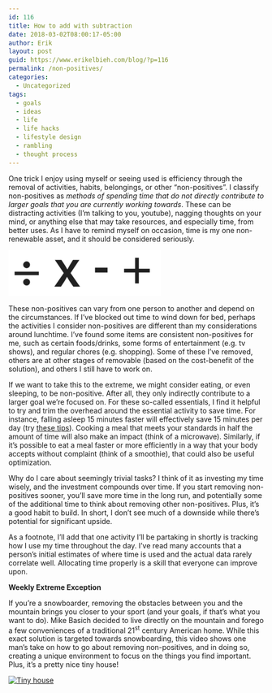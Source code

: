 ```yaml
---
id: 116
title: How to add with subtraction
date: 2018-03-02T08:00:17-05:00
author: Erik
layout: post
guid: https://www.erikelbieh.com/blog/?p=116
permalink: /non-positives/
categories:
  - Uncategorized
tags:
  - goals
  - ideas
  - life
  - life hacks
  - lifestyle design
  - rambling
  - thought process
---
```

One trick I enjoy using myself or seeing used is efficiency through the removal of activities, habits, belongings, or other “non-positives”. I classify non-positives as _methods of spending time that do not directly contribute to larger goals that you are currently working towards_. These can be distracting activities (I’m talking to you, youtube), nagging thoughts on your mind, or anything else that may take resources, and especially time, from better uses. As I have to remind myself on occasion, time is my one non-renewable asset, and it should be considered seriously.

![Subtracting](../images/2018/03/operations-300x89.png)

These non-positives can vary from one person to another and depend on the circumstances. If I’ve blocked out time to wind down for bed, perhaps the activities I consider non-positives are different than my considerations around lunchtime. I’ve found some items are consistent non-positives for me, such as certain foods/drinks, some forms of entertainment (e.g. tv shows), and regular chores (e.g. shopping). Some of these I’ve removed, others are at other stages of removable (based on the cost-benefit of the solution), and others I still have to work on.

If we want to take this to the extreme, we might consider eating, or even sleeping, to be non-positive. After all, they only indirectly contribute to a larger goal we’re focused on. For these so-called essentials, I find it helpful to try and trim the overhead around the essential activity to save time. For instance, falling asleep 15 minutes faster will effectively save 15 minutes per day (try [these tips](https://www.erikelbieh.com/blog/maslow-pt2/)). Cooking a meal that meets your standards in half the amount of time will also make an impact (think of a microwave). Similarly, if it’s possible to eat a meal faster or more efficiently in a way that your body accepts without complaint (think of a smoothie), that could also be useful optimization.

Why do I care about seemingly trivial tasks? I think of it as investing my time wisely, and the investment compounds over time. If you start removing non-positives sooner, you’ll save more time in the long run, and potentially some of the additional time to think about removing other non-positives. Plus, it’s a good habit to build. In short, I don’t see much of a downside while there’s potential for significant upside.

As a footnote, I’ll add that one activity I’ll be partaking in shortly is tracking how I use my time throughout the day. I’ve read many accounts that a person’s initial estimates of where time is used and the actual data rarely correlate well. Allocating time properly is a skill that everyone can improve upon.

**Weekly Extreme Exception**

If you’re a snowboarder, removing the obstacles between you and the mountain brings you closer to your sport (and your goals, if that’s what you want to do). Mike Basich decided to live directly on the mountain and forego a few conveniences of a traditional 21<sup>st</sup> century American home. While this exact solution is targeted towards snowboarding, this video shows one man’s take on how to go about removing non-positives, and in doing so, creating a unique environment to focus on the things you find important. Plus, it&#8217;s a pretty nice tiny house!

[![Tiny house](http://img.youtube.com/vi/sadOfmkTtpw/0.jpg)](http://www.youtube.com/watch?v=sadOfmkTtpw "A Snowboarder's Unbelievable Tiny House")
